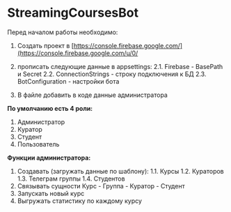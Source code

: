 # StreamingCoursesBot
Перед началом работы необходимо:
1. Создать проект в [https://console.firebase.google.com/](https://console.firebase.google.com/u/0/

2. прописать следующие данные в appsettings:
   2.1. Firebase - BasePath и Secret
   2.2. ConnectionStrings - строку подключения к БД
   2.3. BotConfiguration - настройки бота

3. В файле добавить в коде данные администратора

**По умолчанию есть 4 роли:**
1. Администратор
2. Куратор
3. Студент
4. Пользователь
   
**Функции администратора:**
1. Создавать (загружать данные по шаблону):
   1.1. Курсы
   1.2. Кураторов
   1.3. Телеграм группы
   1.4. Студентов
2. Связывать сущности Курс - Группа - Куратор - Студент
3. Запускать новый курс
4. Выгружать статистику по каждому курсу

